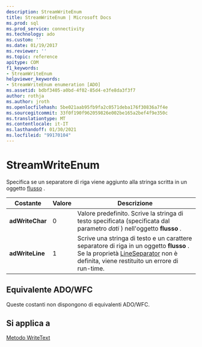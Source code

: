 ```yaml
---
description: StreamWriteEnum
title: StreamWriteEnum | Microsoft Docs
ms.prod: sql
ms.prod_service: connectivity
ms.technology: ado
ms.custom: ''
ms.date: 01/19/2017
ms.reviewer: ''
ms.topic: reference
apitype: COM
f1_keywords:
- StreamWriteEnum
helpviewer_keywords:
- StreamWriteEnum enumeration [ADO]
ms.assetid: bdbf3405-a0bd-4f02-85d4-e3fe8da3f3f7
author: rothja
ms.author: jroth
ms.openlocfilehash: 5be021aab95fb9fa2c0571deba176f30836a7f4e
ms.sourcegitcommit: 33f0f190f962059826e002be165a2bef4f9e350c
ms.translationtype: MT
ms.contentlocale: it-IT
ms.lasthandoff: 01/30/2021
ms.locfileid: "99170104"
---
```

# <a name="streamwriteenum"></a>StreamWriteEnum
Specifica se un separatore di riga viene aggiunto alla stringa scritta in un oggetto [flusso](./stream-object-ado.md) .  
  
|Costante|Valore|Descrizione|  
|--------------|-----------|-----------------|  
|**adWriteChar**|0|Valore predefinito. Scrive la stringa di testo specificata (specificata dal parametro *dati* ) nell'oggetto **flusso** .|  
|**adWriteLine**|1|Scrive una stringa di testo e un carattere separatore di riga in un oggetto **flusso** . Se la proprietà [LineSeparator](./lineseparator-property-ado.md) non è definita, viene restituito un errore di run-time.|  
  
## <a name="adowfc-equivalent"></a>Equivalente ADO/WFC  
 Queste costanti non dispongono di equivalenti ADO/WFC.  
  
## <a name="applies-to"></a>Si applica a  
 [Metodo WriteText](./writetext-method.md)